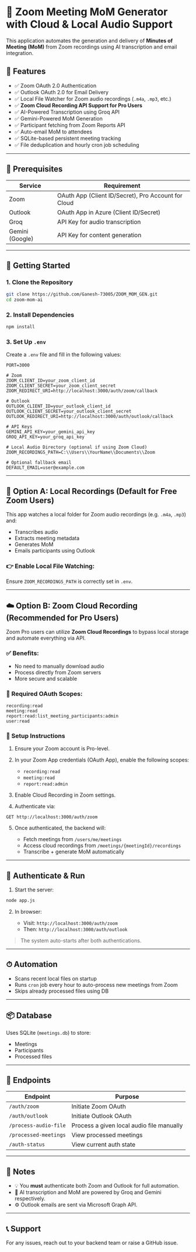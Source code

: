
# 🎥 Zoom Meeting MoM Generator with Cloud & Local Audio Support

This application automates the generation and delivery of **Minutes of Meeting (MoM)** from Zoom recordings using AI transcription and email integration.

## 🧩 Features

* ✅ Zoom OAuth 2.0 Authentication
* ✅ Outlook OAuth 2.0 for Email Delivery
* ✅ Local File Watcher for Zoom audio recordings (`.m4a`, `.mp3`, etc.)
* ✅ **Zoom Cloud Recording API Support for Pro Users**
* ✅ AI-Powered Transcription using Groq API
* ✅ Gemini-Powered MoM Generation
* ✅ Participant fetching from Zoom Reports API
* ✅ Auto-email MoM to attendees
* ✅ SQLite-based persistent meeting tracking
* ✅ File deduplication and hourly cron job scheduling

---

## 🔐 Prerequisites

| Service         | Requirement                                         |
| --------------- | --------------------------------------------------- |
| Zoom            | OAuth App (Client ID/Secret), Pro Account for Cloud |
| Outlook         | OAuth App in Azure (Client ID/Secret)               |
| Groq            | API Key for audio transcription                     |
| Gemini (Google) | API Key for content generation                      |

---

## 🚀 Getting Started

### 1. Clone the Repository

```bash
git clone https://github.com/Ganesh-73005/ZOOM_MOM_GEN.git
cd zoom-mom-ai
```

### 2. Install Dependencies

```bash
npm install
```

### 3. Set Up `.env`

Create a `.env` file and fill in the following values:

```dotenv
PORT=3000

# Zoom
ZOOM_CLIENT_ID=your_zoom_client_id
ZOOM_CLIENT_SECRET=your_zoom_client_secret
ZOOM_REDIRECT_URI=http://localhost:3000/auth/zoom/callback

# Outlook
OUTLOOK_CLIENT_ID=your_outlook_client_id
OUTLOOK_CLIENT_SECRET=your_outlook_client_secret
OUTLOOK_REDIRECT_URI=http://localhost:3000/auth/outlook/callback

# API Keys
GEMINI_API_KEY=your_gemini_api_key
GROQ_API_KEY=your_groq_api_key

# Local Audio Directory (optional if using Zoom Cloud)
ZOOM_RECORDINGS_PATH=C:\\Users\\YourName\\Documents\\Zoom

# Optional fallback email
DEFAULT_EMAIL=user@example.com
```

---

## 📂 Option A: Local Recordings (Default for Free Zoom Users)

This app watches a local folder for Zoom audio recordings (e.g. `.m4a`, `.mp3`) and:

* Transcribes audio
* Extracts meeting metadata
* Generates MoM
* Emails participants using Outlook

### 👉 Enable Local File Watching:

Ensure `ZOOM_RECORDINGS_PATH` is correctly set in `.env`.

---

## ☁️ Option B: Zoom Cloud Recording (Recommended for Pro Users)

Zoom Pro users can utilize **Zoom Cloud Recordings** to bypass local storage and automate everything via API.

### ✅ Benefits:

* No need to manually download audio
* Process directly from Zoom servers
* More secure and scalable

### 📌 Required OAuth Scopes:

```
recording:read
meeting:read
report:read:list_meeting_participants:admin
user:read
```

### 🔧 Setup Instructions

1. Ensure your Zoom account is Pro-level.
2. In your Zoom App credentials (OAuth App), enable the following scopes:

   * `recording:read`
   * `meeting:read`
   * `report:read:admin`
3. Enable Cloud Recording in Zoom settings.
4. Authenticate via:

```
GET http://localhost:3000/auth/zoom
```

5. Once authenticated, the backend will:

   * Fetch meetings from `/users/me/meetings`
   * Access cloud recordings from `/meetings/{meetingId}/recordings`
   * Transcribe + generate MoM automatically

---

## 📨 Authenticate & Run

1. Start the server:

```bash
node app.js
```

2. In browser:

   * Visit: `http://localhost:3000/auth/zoom`
   * Then: `http://localhost:3000/auth/outlook`

> The system auto-starts after both authentications.

---

## ⏱ Automation

* Scans recent local files on startup
* Runs `cron` job every hour to auto-process new meetings from Zoom
* Skips already processed files using DB

---

## 📦 Database

Uses SQLite (`meetings.db`) to store:

* Meetings
* Participants
* Processed files

---

## 📁 Endpoints

| Endpoint              | Purpose                                   |
| --------------------- | ----------------------------------------- |
| `/auth/zoom`          | Initiate Zoom OAuth                       |
| `/auth/outlook`       | Initiate Outlook OAuth                    |
| `/process-audio-file` | Process a given local audio file manually |
| `/processed-meetings` | View processed meetings                   |
| `/auth-status`        | View current auth state                   |

---

## 📌 Notes

* 💡 You **must** authenticate both Zoom and Outlook for full automation.
* 🧠 AI transcription and MoM are powered by Groq and Gemini respectively.
* ⚙️ Outlook emails are sent via Microsoft Graph API.

---

## 📞 Support

For any issues, reach out to your backend team or raise a GitHub issue.


